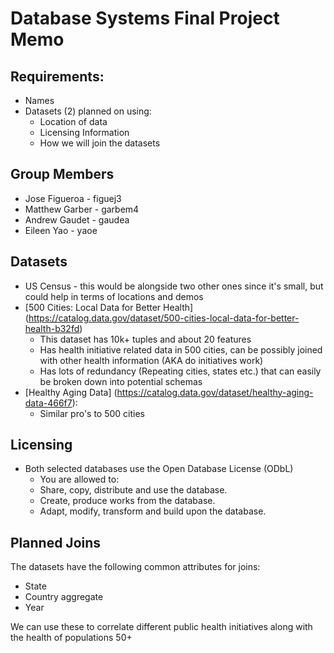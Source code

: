 # Database Systems Final Project Memo
## Requirements:
 * Names
 * Datasets (2) planned on using:
   * Location of data
   * Licensing Information
   * How we will join the datasets


 ## Group Members
  * Jose Figueroa  - figuej3
  * Matthew Garber - garbem4
  * Andrew Gaudet  - gaudea
  * Eileen Yao     - yaoe
 
## Datasets

  * US Census - this would be alongside two other ones since it's small, but could help in terms of locations and demos
  * [500 Cities: Local Data for Better Health] (https://catalog.data.gov/dataset/500-cities-local-data-for-better-health-b32fd)
    * This dataset has 10k+ tuples and about 20 features
    * Has health initiative related data in 500 cities, can be possibly joined with other health information 
    (AKA do initiatives work)
    * Has lots of redundancy (Repeating cities, states etc.) that can easily be broken down into potential schemas
  * [Healthy Aging Data] (https://catalog.data.gov/dataset/healthy-aging-data-466f7):
    * Similar pro's to 500 cities

## Licensing
  * Both selected databases use the Open Database License (ODbL)
    * You are allowed to:
    * Share, copy, distribute and use the database.
    * Create, produce works from the database.
    * Adapt, modify, transform and build upon the database.
    
## Planned Joins

The datasets have the following common attributes for joins:
 * State
 * Country aggregate
 * Year

We can use these to correlate different public health initiatives along with the health of populations 50+

 